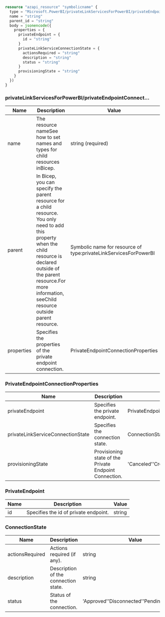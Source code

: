 ```terraform
resource "azapi_resource" "symbolicname" {
  type = "Microsoft.PowerBI/privateLinkServicesForPowerBI/privateEndpointConnections@2020-06-01"
  name = "string"
  parent_id = "string"
  body = jsonencode({
    properties = {
      privateEndpoint = {
        id = "string"
      }
      privateLinkServiceConnectionState = {
        actionsRequired = "string"
        description = "string"
        status = "string"
      }
      provisioningState = "string"
    }
  })
}

```

### privateLinkServicesForPowerBI/privateEndpointConnect...

| Name | Description | Value |
|-|-|-|
| name | The resource nameSee how to set names and types for child resources inBicep. | string (required) |
| parent | In Bicep, you can specify the parent resource for a child resource. You only need to add this property when the child resource is declared outside of the parent resource.For more information, seeChild resource outside parent resource. | Symbolic name for resource of type:privateLinkServicesForPowerBI |
| properties | Specifies the properties of the private endpoint connection. | PrivateEndpointConnectionProperties |


### PrivateEndpointConnectionProperties

| Name | Description | Value |
|-|-|-|
| privateEndpoint | Specifies the private endpoint. | PrivateEndpoint |
| privateLinkServiceConnectionState | Specifies the connection state. | ConnectionState |
| provisioningState | Provisioning state of the Private Endpoint Connection. | 'Canceled''Creating''Deleting''Failed''Succeeded''Updating' |


### PrivateEndpoint

| Name | Description | Value |
|-|-|-|
| id | Specifies the id of private endpoint. | string |


### ConnectionState

| Name | Description | Value |
|-|-|-|
| actionsRequired | Actions required (if any). | string |
| description | Description of the connection state. | string |
| status | Status of the connection. | 'Approved''Disconnected''Pending''Rejected' |


